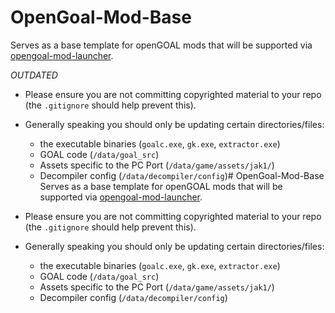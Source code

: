 # OpenGoal-Mod-Base
Serves as a base template for openGOAL mods that will be supported via [opengoal-mod-launcher](https://github.com/OpenGOAL-Unofficial-Mods/opengoal-mod-launcher).

*OUTDATED*

- Please ensure you are not committing copyrighted material to your repo (the `.gitignore` should help prevent this). 
- Generally speaking you should only be updating certain directories/files:
  - the executable binaries (`goalc.exe`, `gk.exe`, `extractor.exe`)
  - GOAL code (`/data/goal_src`)
  - Assets specific to the PC Port (`/data/game/assets/jak1/`)
  - Decompiler config (`/data/decompiler/config`)# OpenGoal-Mod-Base
Serves as a base template for openGOAL mods that will be supported via [opengoal-mod-launcher](https://github.com/OpenGOAL-Unofficial-Mods/opengoal-mod-launcher).

- Please ensure you are not committing copyrighted material to your repo (the `.gitignore` should help prevent this). 
- Generally speaking you should only be updating certain directories/files:
  - the executable binaries (`goalc.exe`, `gk.exe`, `extractor.exe`)
  - GOAL code (`/data/goal_src`)
  - Assets specific to the PC Port (`/data/game/assets/jak1/`)
  - Decompiler config (`/data/decompiler/config`)